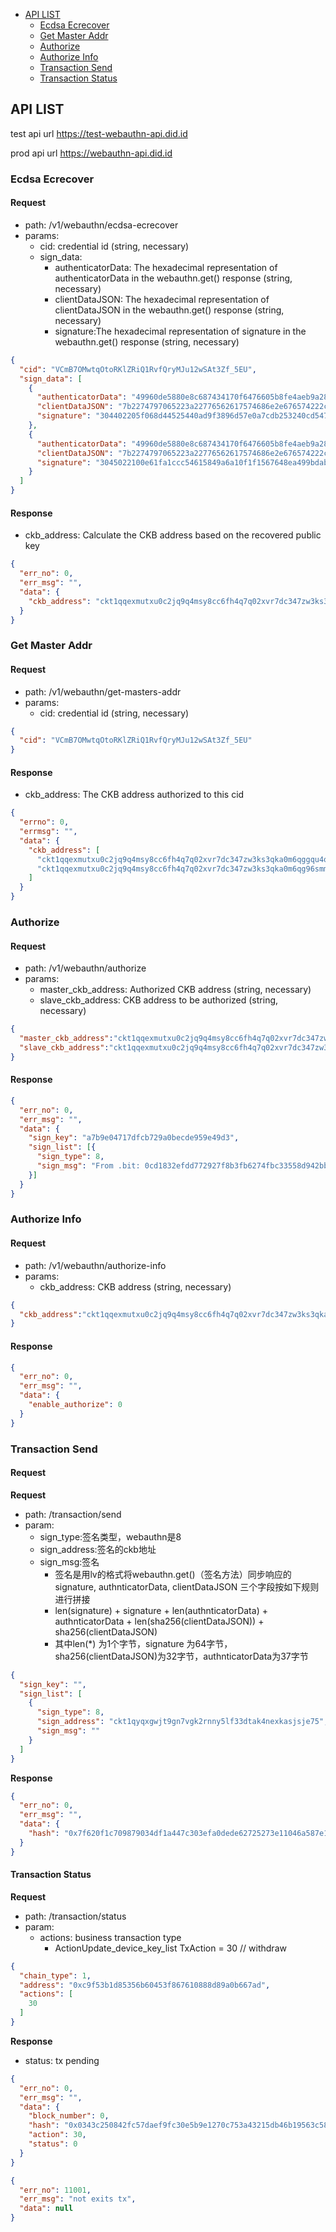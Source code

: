 * [API LIST](#api-list)
    * [Ecdsa Ecrecover](#ecdsa-ecrecover)
    * [Get Master Addr](#get-masters-addr)
    * [Authorize](#authorize)
    * [Authorize Info](#authorize-info)
    * [Transaction Send](#transaction-send)
    * [Transaction Status](#transaction-status)
## API LIST
test api url https://test-webauthn-api.did.id

prod api url https://webauthn-api.did.id
### Ecdsa Ecrecover

#### Request

* path: /v1/webauthn/ecdsa-ecrecover
* params:
  * cid: credential id  (string, necessary)
  * sign_data:
    * authenticatorData: The hexadecimal representation of authenticatorData in the webauthn.get() response   (string, necessary)
    * clientDataJSON: The hexadecimal representation of clientDataJSON in the webauthn.get() response  (string, necessary)
    * signature:The hexadecimal representation of signature in the webauthn.get() response  (string, necessary)

```json
{
  "cid": "VCmB7OMwtqOtoRKlZRiQ1RvfQryMJu12wSAt3Zf_5EU",
  "sign_data": [
    {
      "authenticatorData": "49960de5880e8c687434170f6476605b8fe4aeb9a28632c7995cf3ba831d97630500000000",
      "clientDataJSON": "7b2274797065223a22776562617574686e2e676574222c226368616c6c656e6765223a2259574a6a222c226f726967696e223a22687474703a2f2f6c6f63616c686f7374222c2263726f73734f726967696e223a66616c73657d",
      "signature": "304402205f068d44525440ad9f3896d57e0a7cdb253240cd54726aa5e7bb2c7044228871022064706d26ec7bfb19f9d35d19117d1e879c5b8be3dec8f0e83aa0e47b9034c3f7"
    },
    {
      "authenticatorData": "49960de5880e8c687434170f6476605b8fe4aeb9a28632c7995cf3ba831d97630500000000",
      "clientDataJSON": "7b2274797065223a22776562617574686e2e676574222c226368616c6c656e6765223a2259574a6a222c226f726967696e223a22687474703a2f2f6c6f63616c686f7374222c2263726f73734f726967696e223a66616c73657d",
      "signature": "3045022100e61fa1ccc54615849a6a10f1f1567648ea499bdab0136e6162c3f59a94bb8c5a022016f9009bad0435acb2ccdf1a3beb40a01ea359a1283ba62db5c04e4402bcfb4d"
    }
  ]
}
```

#### Response
* ckb_address: Calculate the CKB address based on the recovered public key
```json
{
  "err_no": 0,
  "err_msg": "",
  "data": {
    "ckb_address": "ckt1qqexmutxu0c2jq9q4msy8cc6fh4q7q02xvr7dc347zw3ks3qka0m6qggqu4qyfuzauwmj9k6qeenhmyt039rhu5xaqyqw2szy7pw78dezmdqvuemaj9hcj3m72rwsv94j9m"
  }
}
```

### Get Master Addr

#### Request

* path: /v1/webauthn/get-masters-addr
* params:
    * cid: credential id (string, necessary)
```json
{
  "cid": "VCmB7OMwtqOtoRKlZRiQ1RvfQryMJu12wSAt3Zf_5EU"
}
```

#### Response
* ckb_address: The CKB address authorized to this cid
```json
{
  "errno": 0,
  "errmsg": "",
  "data": {
    "ckb_address": [
      "ckt1qqexmutxu0c2jq9q4msy8cc6fh4q7q02xvr7dc347zw3ks3qka0m6qggqu4qyfuzauwmj9k6qeenhmyt039rhu5xaqyqw2szy7pw78dezmdqvuemaj9hcj3m72rwsv94j9m",
      "ckt1qqexmutxu0c2jq9q4msy8cc6fh4q7q02xvr7dc347zw3ks3qka0m6qg96smm36w2zm7wyjlnykrkps6kwg2zz0z6qh2r0w8fegt0ecjt7vjcwcxr2eepggfutgvl8jl7"
    ]
  }
}
```

### Authorize

#### Request

* path: /v1/webauthn/authorize
* params:
    * master_ckb_address: Authorized CKB address (string, necessary)
    * slave_ckb_address: CKB address to be authorized (string, necessary)
```json
{
  "master_ckb_address":"ckt1qqexmutxu0c2jq9q4msy8cc6fh4q7q02xvr7dc347zw3ks3qka0m6qggqu4qyfuzauwmj9k6qeenhmyt039rhu5xaqyqw2szy7pw78dezmdqvuemaj9hcj3m72rwsv94j9m",
  "slave_ckb_address":"ckt1qqexmutxu0c2jq9q4msy8cc6fh4q7q02xvr7dc347zw3ks3qka0m6qggqu4qyfuzauwmj9k6qeenhmyt039rhu5xaqyqw2szy7pw78dezmdqvuemaj9hcj3m72rwsv94j9m"
}
```

#### Response

```json
{
  "err_no": 0,
  "err_msg": "",
  "data": {
    "sign_key": "a7b9e04717dfcb729a0becde959e49d3",
    "sign_list": [{
      "sign_type": 8,
      "sign_msg": "From .bit: 0cd1832efdd772927f8b3fb6274fbc33558d942bbfe19061daf19c456cea60af"
    }]
  }
}
```

### Authorize Info

#### Request

* path: /v1/webauthn/authorize-info
* params:
  * ckb_address: CKB address (string, necessary)
```json
{
  "ckb_address":"ckt1qqexmutxu0c2jq9q4msy8cc6fh4q7q02xvr7dc347zw3ks3qka0m6qggqu4qyfuzauwmj9k6qeenhmyt039rhu5xaqyqw2szy7pw78dezmdqvuemaj9hcj3m72rwsv94j9m"
}
```

#### Response

```json
{
  "err_no": 0,
  "err_msg": "",
  "data": {
    "enable_authorize": 0
  }
}
```


### Transaction Send

#### Request
**Request**

* path: /transaction/send
* param:
  * sign_type:签名类型，webauthn是8
  * sign_address:签名的ckb地址
  * sign_msg:签名 
    * 签名是用lv的格式将webauthn.get()（签名方法）同步响应的signature, authnticatorData, clientDataJSON 三个字段按如下规则进行拼接
    * len(signature) + signature + len(authnticatorData) + authnticatorData + len(sha256(clientDataJSON)) + sha256(clientDataJSON)
    * 其中len(*) 为1个字节，signature 为64字节，sha256(clientDataJSON)为32字节，authnticatorData为37字节
```json
{
  "sign_key": "",
  "sign_list": [
    {
      "sign_type": 8,
      "sign_address": "ckt1qyqxgwjt9gn7vgk2rnny5lf33dtak4nexkasjsje75",
      "sign_msg": ""
    }
  ]
}
```

**Response**

```json
{
  "err_no": 0,
  "err_msg": "",
  "data": {
    "hash": "0x7f620f1c709879034df1a447c303efa0dede62725273e11046a587e174c46ff3"
  }
}
```

#### Transaction Status

**Request**

* path: /transaction/status
* param:
  * actions: business transaction type
    * ActionUpdate_device_key_list TxAction = 30  // withdraw

```json
{
  "chain_type": 1,
  "address": "0xc9f53b1d85356b60453f867610888d89a0b667ad",
  "actions": [
    30
  ]
}
```

**Response**
* status: tx pending

```json
{
  "err_no": 0,
  "err_msg": "",
  "data": {
    "block_number": 0,
    "hash": "0x0343c250842fc57daef9fc30e5b9e1270c753a43215db46b19563c588417fcae",
    "action": 30,
    "status": 0
  }
}
```

```json
{
  "err_no": 11001,
  "err_msg": "not exits tx",
  "data": null
}
```